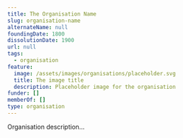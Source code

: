 ```yaml
---
title: The Organisation Name
slug: organisation-name
alternateName: null
foundingDate: 1800
dissolutionDate: 1900
url: null
tags:
  - organisation
feature:
  image: /assets/images/organisations/placeholder.svg
  title: The image title
  description: Placeholder image for the organisation
funder: []
memberOf: []
type: organisation
---
```


Organisation description...
